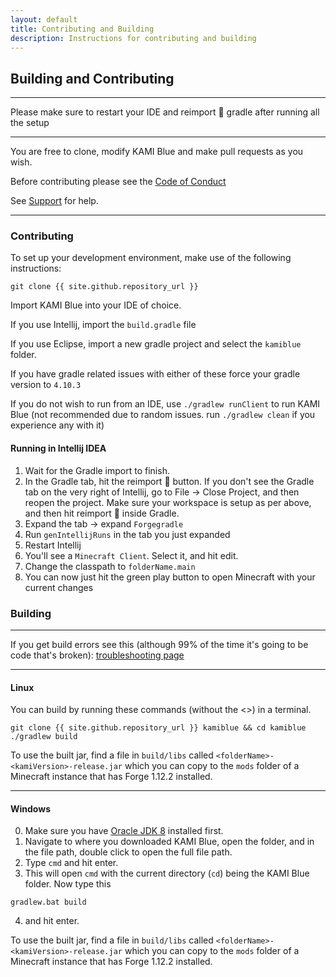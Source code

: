 ```yaml
---
layout: default
title: Contributing and Building
description: Instructions for contributing and building
---
```


## Building and Contributing

***

Please make sure to restart your IDE and reimport 🔄 gradle after running all the setup

***

You are free to clone, modify KAMI Blue and make pull requests as you wish. 

Before contributing please see the [Code of Conduct](codeofconduct)

See [Support](support) for help.

***

### Contributing 

To set up your development environment, make use of the following instructions:

```
git clone {{ site.github.repository_url }}
```
Import KAMI Blue into your IDE of choice. 

If you use Intellij, import the `build.gradle` file

If you use Eclipse, import a new gradle project and select the `kamiblue` folder. 

If you have gradle related issues with either of these force your gradle version to `4.10.3`

If you do not wish to run from an IDE, use `./gradlew runClient` to run KAMI Blue 
(not recommended due to random issues. run `./gradlew clean` if you experience any with it)

#### Running in Intellij IDEA

1. Wait for the Gradle import to finish. 
2. In the Gradle tab, hit the reimport 🔄 button. If you don't see the Gradle tab on the very right of Intellij, go to File -> Close Project, and then reopen the project. 
Make sure your workspace is setup as per above, and then hit reimport 🔄 inside Gradle.
3. Expand the tab -> expand `Forgegradle`
4. Run `genIntellijRuns` in the tab you just expanded
5. Restart Intellij
6. You'll see a `Minecraft Client`. Select it, and hit edit.
7. Change the classpath to `folderName.main`
8. You can now just hit the green play button to open Minecraft with your current changes

### Building

***

If you get build errors see this (although 99% of the time it's going to be code that's broken): [troubleshooting page](troubleshooting)

***

#### Linux

You can build by running these commands (without the <>) in a terminal.

```
git clone {{ site.github.repository_url }} kamiblue && cd kamiblue
./gradlew build
```

To use the built jar, find a file in `build/libs` called `<folderName>-<kamiVersion>-release.jar` which you can copy to the `mods` folder of a Minecraft instance that has Forge 1.12.2 installed.

***

#### Windows

0. Make sure you have [Oracle JDK 8](https://www.oracle.com/java/technologies/javase-jdk8-downloads.html) installed first. 
1. Navigate to where you downloaded KAMI Blue, open the folder, and in the file path, double click to open the full file path. 
2. Type `cmd` and hit enter.
3. This will open `cmd` with the current directory (`cd`) being the KAMI Blue folder. Now type this

```
gradlew.bat build
```

4. and hit enter. 

To use the built jar, find a file in `build/libs` called `<folderName>-<kamiVersion>-release.jar` which you can copy to the `mods` folder of a Minecraft instance that has Forge 1.12.2 installed.
